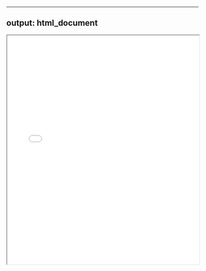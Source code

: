 
--- 
output: html_document
---
<link rel="preload" href="/html/index2.html" as="document">
<iframe width="100%" height="600" name="iframe" src="/html/index2.html"></iframe>